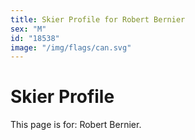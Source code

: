 ```yaml
---
title: Skier Profile for Robert Bernier
sex: "M"
id: "18538"
image: "/img/flags/can.svg" 
---
```


# Skier Profile

This page is for: Robert Bernier.
    